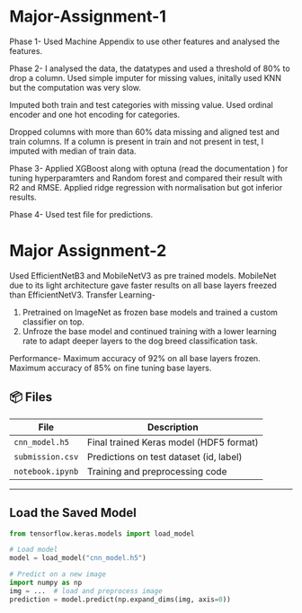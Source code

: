 # Major-Assignment-1

Phase 1- Used Machine Appendix to use other features and analysed the features.

Phase 2- I analysed the data, the datatypes and used a threshold of 80% to drop a column. Used simple imputer for missing values, initally used KNN but the computation was very slow.

Imputed both train and test categories with missing value. Used ordinal encoder and one hot encoding for categories.

Dropped columns with more than 60% data missing and aligned test and train columns. If a column is present in train and not present in test, I imputed with median of train data.

Phase 3- Applied XGBoost along with optuna (read the documentation ) for tuning hyperparamters and Random forest and compared their result with R2 and RMSE. Applied ridge regression with normalisation but got inferior results.

Phase 4- Used test file for predictions.

# Major Assignment-2

Used EfficientNetB3 and MobileNetV3 as pre trained models. MobileNet due to its light architecture gave faster results on all base layers freezed than EfficientNetV3.
Transfer Learning-
1)  Pretrained on ImageNet as frozen base models and trained a custom classifier on top.
2) Unfroze the base model and continued training with a lower learning rate to adapt deeper layers to the dog breed classification task.

Performance-
Maximum accuracy of 92% on all base layers frozen.
Maximum accuracy  of 85% on fine tuning base layers.

## 📦 Files

| File              | Description                                |
|-------------------|--------------------------------------------|
| `cnn_model.h5`    | Final trained Keras model (HDF5 format)    |
| `submission.csv`  | Predictions on test dataset (id, label)    |
| `notebook.ipynb`  | Training and preprocessing code            |

---
## Load the Saved Model

```python
from tensorflow.keras.models import load_model

# Load model
model = load_model("cnn_model.h5")

# Predict on a new image
import numpy as np
img = ...  # load and preprocess image
prediction = model.predict(np.expand_dims(img, axis=0))
